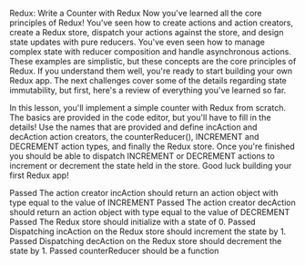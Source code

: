 Redux: Write a Counter with Redux
Now you've learned all the core principles of Redux! You've seen how to create actions and action creators, create a Redux store, dispatch your actions against the store, and design state updates with pure reducers. You've even seen how to manage complex state with reducer composition and handle asynchronous actions. These examples are simplistic, but these concepts are the core principles of Redux. If you understand them well, you're ready to start building your own Redux app. The next challenges cover some of the details regarding state immutability, but first, here's a review of everything you've learned so far.


In this lesson, you'll implement a simple counter with Redux from scratch. The basics are provided in the code editor, but you'll have to fill in the details! Use the names that are provided and define incAction and decAction action creators, the counterReducer(), INCREMENT and DECREMENT action types, and finally the Redux store. Once you're finished you should be able to dispatch INCREMENT or DECREMENT actions to increment or decrement the state held in the store. Good luck building your first Redux app!

Passed
The action creator incAction should return an action object with type equal to the value of INCREMENT
Passed
The action creator decAction should return an action object with type equal to the value of DECREMENT
Passed
The Redux store should initialize with a state of 0.
Passed
Dispatching incAction on the Redux store should increment the state by 1.
Passed
Dispatching decAction on the Redux store should decrement the state by 1.
Passed
counterReducer should be a function